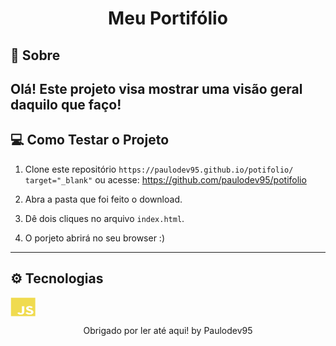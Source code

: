 


<h1 align="center"> Meu Portifólio </h1>


## 📖 Sobre

Olá! Este projeto visa mostrar uma visão geral daquilo que faço!
---
## 💻 Como Testar o Projeto

1. Clone este repositório `https://paulodev95.github.io/potifolio/ target="_blank"` ou acesse: https://github.com/paulodev95/potifolio

2. Abra a pasta que foi feito o download.

3. Dê dois cliques no arquivo `index.html`.

4. O porjeto abrirá no seu browser :)

---
## ⚙ Tecnologias

<img align="center" alt="Paulo-Js" height="30" width="40" src="https://raw.githubusercontent.com/devicons/devicon/master/icons/javascript/javascript-plain.svg">

<p align="center">Obrigado por ler até aqui!  by Paulodev95 </p>
